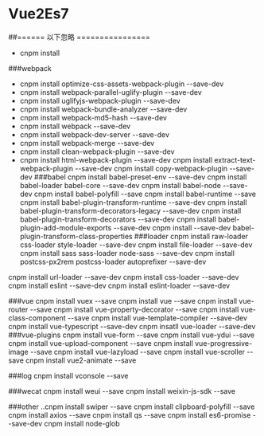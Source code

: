 # Vue2Es7









##====== 以下忽略 ================
- cnpm install

###webpack
- cnpm install  optimize-css-assets-webpack-plugin            --save-dev
- cnpm install  webpack-parallel-uglify-plugin                --save-dev
- cnpm install  uglifyjs-webpack-plugin                       --save-dev
- cnpm install  webpack-bundle-analyzer                       --save-dev
- cnpm install  webpack-md5-hash                              --save-dev
- cnpm install  webpack                                       --save-dev
- cnpm install  webpack-dev-server                            --save-dev
- cnpm install  webpack-merge                                 --save-dev
- cnpm install  clean-webpack-plugin                          --save-dev
- cnpm install  html-webpack-plugin                           --save-dev
   cnpm install  extract-text-webpack-plugin                   --save-dev
   cnpm install  copy-webpack-plugin                           --save-dev
###babel
 cnpm install  babel-preset-env                              --save-dev
 cnpm install  babel-loader babel-core                       --save-dev
 cnpm install  babel-node                                     --save-dev
 cnpm install  babel-polyfill --save
 cnpm install  babel-runtime --save
 cnpm install  babel-plugin-transform-runtime                 --save-dev
 cnpm install  babel-plugin-transform-decorators-legacy       --save-dev
 cnpm install  babel-plugin-transform-decorators              --save-dev
 cnpm install  babel-plugin-add-module-exports                --save-dev
 cnpm install --save-dev babel-plugin-transform-class-properties
###loader
 cnpm install  raw-loader css-loader  style-loader           --save-dev
 cnpm install  file-loader                        --save-dev
 cnpm install  sass sass-loader node-sass                    --save-dev
 cnpm install  postcss-px2rem  postcss-loader autoprefixer   --save-dev

 cnpm install  url-loader                                    --save-dev
 cnpm install  css-loader                                    --save-dev
 cnpm install eslint --save-dev
 cnpm install eslint-loader --save-dev



###vue
 cnpm install  vuex                                          --save
 cnpm install  vue                                           --save
 cnpm install  vue-router                                    --save
 cnpm install  vue-property-decorator                        --save
 cnpm install  vue-class-component                           --save
 cnpm install  vue-template-compiler                         --save-dev
 cnpm install  vue-typescript                                --save-dev
 cnpm insatll  vue-loader                                    --save-dev
###vue-plugins
 cnpm install  vue-form                                       --save
 cnpm install  vue-ydui                                       --save
 cnpm install  vue-upload-component                           --save
 cnpm install  vue-progressive-image                          --save
 cnpm install  vue-lazyload                                   --save
 cnpm install  vue-scroller                                   --save
 cnpm install  vue2-animate                                   --save


###log
 cnpm install  vconsole                                       --save

###wecat
 cnpm install  weui                                           --save
 cnpm install  weixin-js-sdk                                  --save

###other
 ..cnpm install  swiper                                         --save
 cnpm install  clipboard-polyfill                             --save
 cnpm install  axios                                          --save
 cnpm install  qs                                             --save
 cnpm install  es6-promise                                     --save-dev
 cnpm install  node-glob
